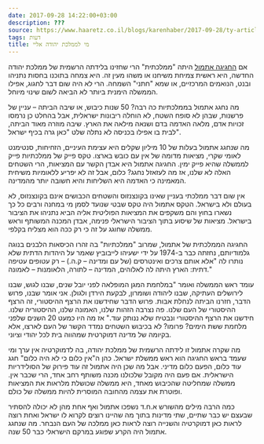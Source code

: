 ```yaml
---
date: 2017-09-28 14:22:00+03:00
description: ???
source: https://www.haaretz.co.il/blogs/karenhaber/2017-09-28/ty-article/0000017f-f900-d47e-a37f-f93cf2480000
tags: דעות
title: מי לממלכת יהודה אליי
---
```


אם [החגיגה אתמול](/news/politi/2017-09-27/ty-article/.premium/0000017f-e2b7-d568-ad7f-f3ffd0960000) היתה "ממלכתית" הרי שחזינו בלידתה הרשמית של ממלכת יהודה החדשה, היא ראשית צמיחת משיחנו או משהו מעין זה. היא צמחה בתוכנו בחסות נתניהו ובנט, הנואמים המרכזיים, או שמא "חתני" השמחה. הרי לא היה שום דבר לחגוג, אפילו הממשלה הימנית ביותר לא הביאה לשום שינוי מיוחל. 

מה נחגג אתמול בממלכתיות כה רבה? 50 שנות כיבוש, או שיבה הביתה – עניין של פרשנות, שבהן לא סופח השטח, לא הוחלה ריבונות ישראלית, אבל בהחלט כן נרמסו זכויות אדם, מלאה האדמה בדם ושנאה מילאה את הארץ. שיבה מוזרה מאוד הביתה, לבית בו אפילו בכניסה לא נתלה שלט "כאן גרה בכיף ישראל". 

מה שנחגג אתמול בעלות של 10 מיליון שקלים היא עצימת העיניים, הזחיחות, סנטימנט לאומי שקרי, מציאות מדומה של אין עם כובש בארצו. טקס פייק של ממלכתיות פייק לממשלה שהיא פייק ימין. החגיגה אתמול היא אבדן הקשר עם המציאות, הרי השטחים האלה לא שלנו, אז מה לעזאזל נחגג? כלום, אבל זה לא יפריע ללאומיות משיחית המאמינה כי האדמה היא השליחות והיא חשובה יותר מהמדינה. 

אין שום דבר ממלכתי בעניין שאינו בקונצנזוס והשטחים הכבושים אינם בקונצנזוס, לא בעולם ולא בישראל. הטקס אתמול היה טקס שבטי שנועד לסמן מי במחנה ורבים כל כך נשארו בחוץ והם משקפים את המציאות הפוליטית אליה הביא נתניהו את הציבור בישראל. מציאות של שיסוע בתוך הציבור הישראלי פנימה, אבדן המכנה המשותף וראש ממשלה שחוגג על זה כי רק ככה הוא מצליח בקלפי. 

החגיגה הממלכתית של אתמול, שמרוב "ממלכתיות" בה זהרו הכיסאות הלבנים בנוגה גלמודיותם, נחזתה כבר ב-1974 על ידי ישעיהו לייבוביץ שאמר על היהדות הדתית שלא נותרו לה "אלא אותם צרכים ואינטרסים (של עם ומדינה – ק.ה.) – רק עטופים עטיפה דתית: הארץ היתה לה לאלוהים, המדינה – לתורה, הלאומנות – לאמונה." 

עומד ראש הממשלה ואומר "במלחמת המגן המופלאה לפני יובל שנים, שבנו לגוש, שבנו לירושלים העתיקה, שבנו ליהודה ושומרון, לבקעת הירדן ולגולן. אני אומר שבנו, פרוש הדבר, חזרנו הביתה לנחלת אבות. פרוש הדבר שחידשנו את הרצף ההיסטורי, זה הרצף ההיסטורי של העם שלנו. פה נצרבה הזהות שלנו, האמונה שלנו, ההיסטוריה שלנו. חידשנו את הרצף ההיסטורי ונבטיח שלא ננותק עוד." אז מה היו כמעט 20 השנים שלפני מלחמת ששת הימים? פרומו? לא בכיבוש השטחים נמדד הקשר של העם לארצו, אלא בקיומה של מדינה דמוקרטית שמהווה בית לכל יהודי וציוני. 

מה שקרה אתמול זו לידתה הרשמית של ממלכת יהודה, בה לדמוקרטיה אין ערך ומי שעמד בראש החגיגה הוא ראש ממשלת ישראל. כהן ה"אין כלום כי לא היה כלום" חגג עוד כלום, הפעם כלום מדיני. אבל מה שכן היה אתמול זה עוד פירוק של הסולידריות הישראלית. אם פעם היה מקובל שלכולנו מכנה משותף רחב אחד, הרי שכבר אין. ממשלה שמחליטה שהכיבוש מאחד, היא ממשלה שכושלת מלראות את המציאות ופוטרת את עצמה מהחובה המוסרית להיות ממשלה של כולם. 

כמה הרבה מילים מהשורש א.ח.ד נשפכו אתמול ואף אחת מהן לא יכולה להסתיר שבעצם יש כבר שתיים, שתי מדינות בתוך מה שהיינו רוצים לקרוא לו ישראל ואחת רוצה לראות כאן דמוקרטיה והשנייה רוצה לראות כאן ממלכה של העם הנבחר. מה שנחגג אתמול היה הקרע שפוגע במרקם הישראלי כבר 50 שנה.